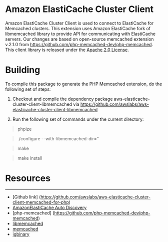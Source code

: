 # Amazon ElastiCache Cluster Client

Amazon ElastiCache Cluster Client is used to connect to ElastiCache for Memcached clusters. This extension uses Amazon ElastiCache fork of libmemcached library to provide API for communicating with ElastiCache servers. Our changes are based on open-source memcached extension v.2.1.0 from https://github.com/php-memcached-dev/php-memcached. 
This client library is released under the [Apache 2.0 License](http://aws.amazon.com/apache-2-0/).

# Building

To compile this package to generate the PHP Memcached extension, do the following set of steps:

1) Checkout and compile the dependency package aws-elasticache-cluster-client-libmemcached via https://github.com/awslabs/aws-elasticache-cluster-client-libmemcached

2) Run the following set of commands under the current directory:

> phpize

> ./configure --with-libmemcached-dir='<path to libmemcached build directory>'

> make

> make install


# Resources
---------
 * [Github link] (https://github.com/awslabs/aws-elasticache-cluster-client-memcached-for-php)
 * [AmazonElastiCache Auto Discovery](http://docs.amazonwebservices.com/AmazonElastiCache/latest/UserGuide/AutoDiscovery.html)
 * [php-memcached] (https://github.com/php-memcached-dev/php-memcached)
 * [libmemcached](http://tangent.org/552/libmemcached.html)
 * [memcached](http://www.danga.com/memcached/)
 * [igbinary](https://github.com/phadej/igbinary/)
